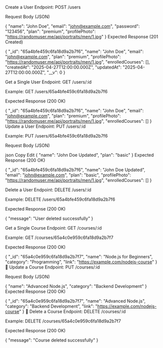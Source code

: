 Create a User
Endpoint: POST /users

Request Body (JSON)

{
"name": "John Doe",
"email": "john@example.com",
"password": "123456",
"plan": "premium",
"profilePhoto": "https://randomuser.me/api/portraits/men/1.jpg"
}
Expected Response (201 Created)

{
"\_id": "65a4bfe459c6fa18d9a2b7f6",
"name": "John Doe",
"email": "john@example.com",
"plan": "premium",
"profilePhoto": "https://randomuser.me/api/portraits/men/1.jpg",
"enrolledCourses": [],
"createdAt": "2025-04-27T12:00:00.000Z",
"updatedAt": "2025-04-27T12:00:00.000Z",
"\_\_v": 0
}

Get a Single User
Endpoint: GET /users/:id

Example: GET /users/65a4bfe459c6fa18d9a2b7f6

Expected Response (200 OK)

{
"\_id": "65a4bfe459c6fa18d9a2b7f6",
"name": "John Doe",
"email": "john@example.com",
"plan": "premium",
"profilePhoto": "https://randomuser.me/api/portraits/men/1.jpg",
"enrolledCourses": []
}
Update a User
Endpoint: PUT /users/:id

Example: PUT /users/65a4bfe459c6fa18d9a2b7f6

Request Body (JSON)

json
Copy
Edit
{
"name": "John Doe Updated",
"plan": "basic"
}
Expected Response (200 OK)

{
"\_id": "65a4bfe459c6fa18d9a2b7f6",
"name": "John Doe Updated",
"email": "john@example.com",
"plan": "basic",
"profilePhoto": "https://randomuser.me/api/portraits/men/1.jpg",
"enrolledCourses": []
}

Delete a User
Endpoint: DELETE /users/:id

Example: DELETE /users/65a4bfe459c6fa18d9a2b7f6

Expected Response (200 OK)

{
"message": "User deleted successfully"
}

Get a Single Course
Endpoint: GET /courses/:id

Example: GET /courses/65a4c0e959c6fa18d9a2b7f7

Expected Response (200 OK)

{
"\_id": "65a4c0e959c6fa18d9a2b7f7",
"name": "Node.js for Beginners",
"category": "Programming",
"link": "https://example.com/nodejs-course"
}
📌 Update a Course
Endpoint: PUT /courses/:id

Request Body (JSON)

{
"name": "Advanced Node.js",
"category": "Backend Development"
}
Expected Response (200 OK)

{
"\_id": "65a4c0e959c6fa18d9a2b7f7",
"name": "Advanced Node.js",
"category": "Backend Development",
"link": "https://example.com/nodejs-course"
}
📌 Delete a Course
Endpoint: DELETE /courses/:id

Example: DELETE /courses/65a4c0e959c6fa18d9a2b7f7

Expected Response (200 OK)

{
"message": "Course deleted successfully"
}
